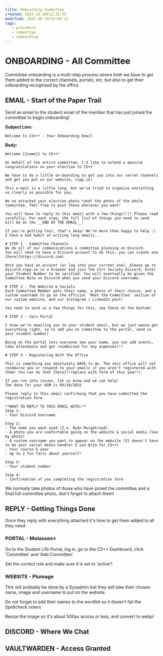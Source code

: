 ```yaml
---
title: Onboarding Committee
created: 2025-10-10T12:35:55
modified: 2025-10-16T15:02:12
tags:
   - procedure
   - committee
   - onboarding
---
```


# **ONBOARDING** - All Committee

Committee onboarding is a multi-step process where both we have to get them added to the correct channels, portals, etc. but also to get their onboarding recognised by the office.

## **EMAIL** - Start of the Paper Trail

Send an email to the student email of the member that has just joined the committee to begin onboarding!

**Subject Line:**

```
Welcome to CS++! - Your Onboarding Email
```

**Body:**

```
Welcome {{name}} to CS++!

On behalf of the entire committee, I'd like to extend a massive congratulations on your election to CS++

We have to do a little on-boarding to get you into our secret channels and get you put on our website, cspp.ie!

This e-mail is a little long, but we've tried to organise everything as clearly as possible for you.

We've attached your election photo *and* the photo of the whole committee, feel free to post these wherever you want!

You will have to reply to this email with a few things!!!! Please read carefully. For each step, the full list of things you need to send will be at the __END OF THE EMAIL__!

If you're getting lost, that's okay! We're more than happy to help :) I have a bad habit of writing long emails...

# STEP 1 - Committee Channels
We do all of our communications & committee planning on Discord.
You will need to have a Discord account to do this, you can create one [here](https://discord.com)

Once you have an account (or log into your current one), please go to discord.cspp.ie in a browser and join the CS++ Society Discord, enter your Student Number to be verified. You will eventually be given the Committee Role on Discord when you send your Discord username.

# STEP 2 - The Website & Socials
Each Committee Member gets their name, a photo of their choice, and a custom username to go on the official 'Meet the Committee' section of our custom website, and our Instagram / LinkedIn post!

You need to send us a few things for this, see these at the bottom!

# STEP 3 - Socs Portal

I know we're emailing you to your student email, but we just wanna get everything right, so to add you as committee to the portal, send us your student number!

Being on the portal lets everyone see your name, you can add events, take attendance and get reimbursed for any expenses!!!

# STEP 4 - Registering With the Office

This is something you absolutely HAVE to do. The socs office will not reimburse you or respond to your emails if you aren't registered with them! You can do that [here](!replace with form of this year!).

If you run into issues, let us know and we can help!
The date for your AGM is 09/10/2025

Please reply to this email confirming that you have submitted the registration form

**WHAT TO REPLY TO THIS EMAIL WITH:**
Step 1:
- Your Discord Username

Step 2:
- The name you want used (I.e. Ruán Murgatroyd)
- A photo you are comfortable going on the website & social media (See my photo)
- A custom username you want to appear on the website (It doesn't have to be your social media handle! I use @rjm for CS++)
- Your course & year
- Up to 2 fun facts about yourself!
  
Step 3:
- Your student number
  
Step 4:
- Confirmation of you completing the registration form
```

We normally take photos of those who have joined the committee and a final full committee photo, don't forget to attach them!

## **REPLY** - Getting Things Done

Once they reply with everything attached it's time to get them added to all they need

### **PORTAL** - Molasses+

Go to the Student Life Portal, log in, go to the CS++ Dashboard, click 'Committee' and 'Add Committee'. 

Set the correct role and make sure it is set to 'active'!

### **WEBSITE** - Plumage

This will probably be done by a Sysadmin but they will take their chosen name, image and username to put on the website.

Do not forget to add their names to the wordlist so it doesn't fail the Spellcheck voters

Resize the image so it's about 500px across or less, and convert to webp!

## **DISCORD** - Where We Chat

## **VAULTWARDEN** - Access Granted

